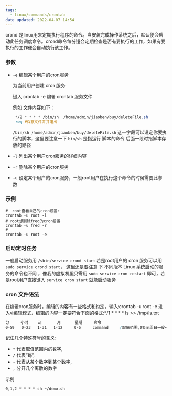 ```yaml
---
tags:
  - linux/commands/crontab
date updated: 2022-04-07 14:54
---
```


crond 是linux用来定期执行程序的命令。当安装完成操作系统之后，默认便会启动此任务调度命令。crond命令每分锺会定期检查是否有要执行的工作，如果有要执行的工作便会自动执行该工作。

### 参数

- `-e`  编辑某个用户的cron服务

  为当前用户创建 cron 服务

  键入 crontab -e 编辑 crontab 服务文件

  例如 文件内容如下：

  ```css
   */2 * * * * /bin/sh  /home/admin/jiaoben/buy/deleteFile.sh
   :wq #保存文件并并退出
  ```

  `/bin/sh /home/admin/jiaoben/buy/deleteFile.sh` 这一字段可以设定你要执行的脚本，这里要注意一下 `bin/sh` 是指运行 脚本的命令 后面一段时指脚本存放的路径

- `-l` 列出某个用户cron服务的详细内容

- `-r` 删除某个用户的cron服务

- `-u` 设定某个用户的cron服务，一般root用户在执行这个命令的时候需要此参数

### 示例

```shell
#  root查看自己的cron设置:
crontab -u root -l
# root想删除fred的cron设置
crontab -u fred -r
# 
crontab -u root -e
```

### 启动定时任务

一般启动服务用 `/sbin/service crond start` 若是root用户的 cron 服务可以用 `sudo service crond start`， 这里还是要注意 下 不同版本 Linux 系统启动的服务的命令也不同 ，像我的虚拟机里只需用 `sudo service cron restart` 即可，若是root用户直接键入 `service cron start` 就能启动服务

### cron 文件语法

在编辑cron服务时，编辑的内容有一些格式和约定，输入:crontab -u root -e
进入vi编辑模式，编辑的内容一定要符合下面的格式:*/1 * * * * ls >> /tmp/ls.txt

```css
分     小时    日       月      星期     命令
0-59   0-23   1-31   1-12     0-6     command     (取值范围,0表示周日一般一行对应一个任务)
```

记住几个特殊符号的含义:

- `*` 代表取值范围内的数字,
- `/` 代表”每”,
- `-` 代表从某个数字到某个数字,
- `,` 分开几个离散的数字

示例

```shell
0,1,2 * * * * sh ~/demo.sh
```
